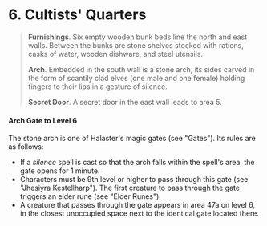 # 6. Cultists' Quarters

>**Furnishings**. Six empty wooden bunk beds line the north and east walls. Between the bunks are stone shelves stocked with rations, casks of water, wooden dishware, and steel utensils.
>
>**Arch**. Embedded in the south wall is a stone arch, its sides carved in the form of scantily clad elves (one male and one female) holding fingers to their lips in a gesture of silence.
>
>**Secret Door**. A secret door in the east wall leads to area 5.
>

#### Arch Gate to Level 6

The stone arch is one of Halaster's magic gates (see "Gates"). Its rules are as follows:

- If a *silence* spell is cast so that the arch falls within the spell's area, the gate opens for 1 minute.
- Characters must be 9th level or higher to pass through this gate (see "Jhesiyra Kestellharp"). The first creature to pass through the gate triggers an elder rune (see "Elder Runes").
- A creature that passes through the gate appears in area 47a on level 6, in the closest unoccupied space next to the identical gate located there.